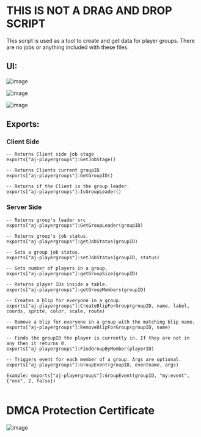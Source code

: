 # THIS IS NOT A DRAG AND DROP SCRIPT
This script is used as a tool to create and get data for player groups.
There are no jobs or anything included with these files.

## UI:
![image](https://user-images.githubusercontent.com/7463741/183772916-48c51db7-62fe-4e7c-b99d-05d11b1d225e.png)

![image](https://user-images.githubusercontent.com/7463741/183772947-53381276-32ed-452a-b6d1-4cb9179907e3.png)

![image](https://user-images.githubusercontent.com/7463741/183772980-8e622b5a-f008-4d9c-a5c9-a197e5e47bec.png)




## Exports:

### Client Side
```
-- Returns Client side job stage
exports["aj-playergroups"]:GetJobStage()

-- Returns Clients current groupID
exports["aj-playergroups"]:GetGroupID()

-- Returns if the Client is the group leader.
exports["aj-playergroups"]:IsGroupLeader()
```

### Server Side
```
-- Returns group's leader src
exports["aj-playergroups"]:GetGroupLeader(groupID)

-- Returns group's job status.
exports["aj-playergroups"]:getJobStatus(groupID)

-- Sets a group job status.
exports["aj-playergroups"]:setJobStatus(groupID, status)

-- Gets number of players in a group.
exports["aj-playergroups"]:getGroupSize(groupID)

-- Returns player IDs inside a table.
exports["aj-playergroups"]:getGroupMembers(groupID)

-- Creates a blip for everyone in a group.
exports["aj-playergroups"]:CreateBlipForGroup(groupID, name, label, coords, sprite, color, scale, route)

-- Remove a blip for everyone in a group with the matching blip name.
exports["aj-playergroups"]:RemoveBlipForGroup(groupID, name)

-- Finds the groupID the player is currently in. If they are not in any then it returns 0.
exports["aj-playergroups"]:FindGroupByMember(playerID)

-- Triggers event for each member of a group. Args are optional.
exports["aj-playergroups"]:GroupEvent(groupID, eventname, args) 

Example: exports["aj-playergroups"]:GroupEvent(groupID, "my:event", {"one", 2, false}) 


```
# DMCA Protection Certificate
![image](https://user-images.githubusercontent.com/82112471/171923247-0d3cd950-6278-4846-9a18-a7266ce7080d.png)
